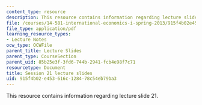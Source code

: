```yaml
---
content_type: resource
description: This resource contains information regarding lecture slide 21.
file: /courses/14-581-international-economics-i-spring-2013/915f4b02e453616c128478c54eb79ba3_MIT14_581S13_Lecslides21.pdf
file_type: application/pdf
learning_resource_types:
- Lecture Notes
ocw_type: OCWFile
parent_title: Lecture Slides
parent_type: CourseSection
parent_uid: 85b25e3f-3fd6-744b-2941-fcb4e98f7c71
resourcetype: Document
title: Session 21 lecture slides
uid: 915f4b02-e453-616c-1284-78c54eb79ba3
---
```

This resource contains information regarding lecture slide 21.